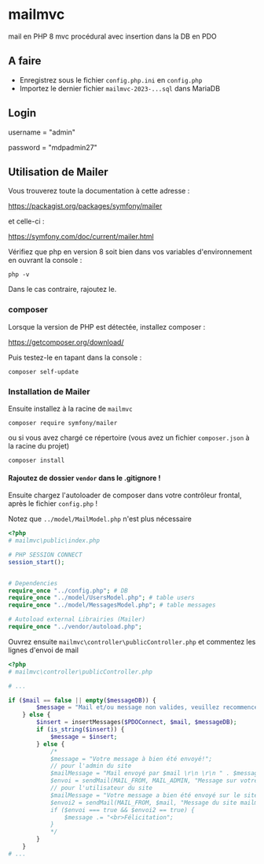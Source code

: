 # mailmvc

mail en PHP 8 mvc procédural avec insertion dans la DB en PDO

## A faire

- Enregistrez sous le fichier `config.php.ini` en `config.php`
- Importez le dernier fichier `mailmvc-2023-...sql` dans MariaDB

## Login

username = "admin"

password = "mdpadmin27"

## Utilisation de Mailer

Vous trouverez toute la documentation à cette adresse :

https://packagist.org/packages/symfony/mailer

et celle-ci :

https://symfony.com/doc/current/mailer.html

Vérifiez que php en version 8 soit bien dans vos variables d'environnement en ouvrant la console :

    php -v

Dans le cas contraire, rajoutez le.

### composer

Lorsque la version de PHP est détectée, installez composer :

https://getcomposer.org/download/

Puis testez-le en tapant dans la console :

    composer self-update

### Installation de Mailer

Ensuite installez à la racine de `mailmvc`

    composer require symfony/mailer

ou si vous avez chargé ce répertoire (vous avez un fichier `composer.json` à la racine du projet)

    composer install

#### Rajoutez de dossier `vendor` dans le .gitignore !

Ensuite chargez l'autoloader de composer dans votre contrôleur frontal, après le fichier `config.php` !

Notez que `../model/MailModel.php` n'est plus nécessaire

```php
<?php
# mailmvc\public\index.php

# PHP SESSION CONNECT
session_start();


# Dependencies
require_once "../config.php"; # DB
require_once "../model/UsersModel.php"; # table users
require_once "../model/MessagesModel.php"; # table messages

# Autoload external Librairies (Mailer)
require_once "../vendor/autoload.php";

```

Ouvrez ensuite `mailmvc\controller\publicController.php` et commentez les lignes d'envoi de mail

```php
<?php
# mailmvc\controller\publicController.php

# ...

if ($mail == false || empty($messageDB)) {
        $message = "Mail et/ou message non valides, veuillez recommencer !";
    } else {
        $insert = insertMessages($PDOConnect, $mail, $messageDB);
        if (is_string($insert)) {
            $message = $insert;
        } else {
            /*
            $message = "Votre message à bien été envoyé!";
            // pour l'admin du site
            $mailMessage = "Mail envoyé par $mail \r\n \r\n " . $messageMail;
            $envoi = sendMail(MAIL_FROM, MAIL_ADMIN, "Message sur votre site", $mailMessage);
            // pour l'utilisateur du site
            $mailMessage = "Votre message a bien été envoyé sur le site http://mailmvc.webdev-cf2m.be/";
            $envoi2 = sendMail(MAIL_FROM, $mail, "Message du site mailmvc.webdev-cf2m.be", $mailMessage);
            if ($envoi === true && $envoi2 == true) {
                $message .= "<br>Félicitation";
            }
            */
        }
    }
# ...
```
